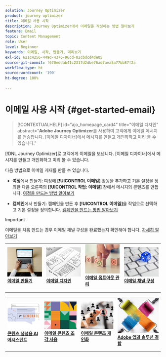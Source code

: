 ```yaml
---
solution: Journey Optimizer
product: journey optimizer
title: 이메일 사용 시작
description: Journey Optimizer에서 이메일을 작성하는 방법 알아보기
feature: Email
topic: Content Management
role: User
level: Beginner
keywords: 이메일, 시작, 만들기, 미리보기
exl-id: 621c4256-449d-4376-96cd-02cbdcd4de05
source-git-commit: f670eddab41c2317d2dbe76ad7aea5a77bb87f2a
workflow-type: ht
source-wordcount: '190'
ht-degree: 100%

---
```


# 이메일 사용 시작 {#get-started-email}

>[!CONTEXTUALHELP]
>id="ajo_homepage_card4"
>title="이메일 디자인"
>abstract="**Adobe Journey Optimizer**&#x200B;를 사용하여 고객에게 이메일 메시지를 전송합니다. [이메일 디자이너]에서 메시지를 만들고 개인화하고 미리 볼 수 있습니다."

[!DNL Journey Optimizer]로 고객에게 이메일을 보냅니다. [이메일 디자이너]에서 메시지를 만들고 개인화하고 미리 볼 수 있습니다.

다음 방법으로 이메일 게재를 만들 수 있습니다.

* **여정**&#x200B;에서 만들기: 여정에 **[!UICONTROL 이메일]** 활동을 추가하고 기본 설정을 정의한 다음 오른쪽의 **[!UICONTROL 작업: 이메일]** 창에서 메시지의 콘텐츠를 만듭니다. [여정을 만드는 방법 알아보기](../building-journeys/journey-gs.md)

* **캠페인**&#x200B;에서 만들기: 캠페인을 만든 후 **[!UICONTROL 이메일]**&#x200B;을 작업으로 선택하고 기본 설정을 정의합니다. [캠페인을 만드는 방법 알아보기](../campaigns/create-campaign.md#configure)


>[!IMPORTANT]
>
>이메일을 처음 만드는 경우 이메일 채널 구성을 완료했는지 확인해야 합니다. [자세히 알아보기](email-settings.md)

<table style="table-layout:fixed"><tr style="border: 0;">
<td>
<a href="create-email.md">
<img alt="만들기" src="../assets/do-not-localize/email-create.jpeg">
</a>
<div><a href="create-email.md"><strong>이메일 만들기</strong>
</div>
<p>
</td>
<td>
<a href="get-started-email-design.md">
<img alt="디자인" src="../assets/do-not-localize/email-design.jpg">
</a>
<div>
<a href="get-started-email-design.md"><strong>이메일 디자인</strong></a>
</div>
<p></td>
<td>
<a href="email-opt-out.md">
<img alt="옵트아웃" src="../assets/do-not-localize/email-opt-out.jpg">
</a>
<div>
<a href="email-opt-out.md"><strong>이메일 옵트아웃 관리</strong></a>
</div>
<p>
</td>
<td>
<a href="email-settings.md">
<img alt="구성" src="../assets/do-not-localize/email-config.jpg">
</a>
<div>
<a href="email-settings.md"><strong>이메일 채널 구성</strong></a>
</div>
<p>
</td>
</tr></table>

<table style="table-layout:fixed"><tr style="border: 0;">
<td>
<a href="../content-management/generative-email.md">
<img alt="AI 어시스턴트" src="../assets/do-not-localize/email-generate.jpg">
</a>
<div><a href="../content-management/generative-email.md"><strong>콘텐츠 생성용 AI 어시스턴트</strong>
</div>
<p>
</td>
<td>
<a href="../content-management/fragments.md">
<img alt="콘텐츠 조각" src="../assets/do-not-localize/patterns.jpg">
</a>
<div>
<a href="../content-management/fragments.md"><strong>이메일 콘텐츠 조각 사용</strong></a>
</div>
<p></td>
<td>
<a href="../personalization/personalize.md">
<img alt="콘텐츠 개인화" src="../assets/do-not-localize/personalize.jpg">
</a>
<div>
<a href="../personalization/personalize.md"><strong>이메일 콘텐츠 개인화</strong></a>
</div>
<p>
</td>
<td>
<a href="../integrations/assets.md">
<img alt="솔루션 결합" src="../assets/do-not-localize/colors.jpeg">
</a>
<div>
<a href="../integrations/assets.md"><strong>Adobe 앱과 솔루션 결합</strong></a>
</div>
<p>
</td>
</tr></table>

